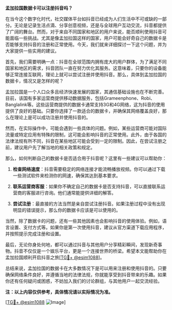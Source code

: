 **孟加拉国数据卡可以注册抖音吗？**

在当今这个数字化时代，社交媒体平台如抖音已经成为人们生活中不可或缺的一部分。无论是记录生活点滴、分享创意视频，还是与全球用户互动交流，抖音都提供了广阔的舞台。然而，对于来自不同国家和地区的用户来说，能否顺利使用抖音可能面临一些挑战。尤其是像孟加拉国这样的国家，用户可能会好奇自己的数据卡是否能够支持抖音的注册和正常使用。今天，我们就来详细探讨一下这个问题，并为大家提供一些实用的建议。

首先，我们需要明确一点：抖音在全球范围内拥有庞大的用户群体，为了满足不同国家和地区的需求，抖音团队一直在努力优化其服务。这意味着，只要你的设备能够正常连接互联网，理论上就可以尝试注册并使用抖音。那么，具体到孟加拉国的数据卡，情况又是怎样的呢？

孟加拉国是一个人口众多且经济快速发展的国家，其通信基础设施也在不断完善。目前，该国有多家运营商提供移动数据服务，包括Grameenphone、Robi、Banglalink等。这些运营商提供的数据卡通常支持3G和4G网络，这为抖音的使用提供了良好的基础。只要你选择了一款适合的数据卡，并确保其网络覆盖良好，那么在理论上是可以成功注册并使用抖音的。

然而，在实际操作中，可能会遇到一些具体的问题。例如，某些运营商可能对国际流量或特定应用有特殊的限制，这可能会影响抖音的正常使用。此外，由于各国的法律法规有所不同，抖音在某些地区可能会受到一定的限制。因此，在尝试注册之前，建议用户先了解当地的相关政策和规定。

那么，如何判断自己的数据卡是否适合用于抖音呢？这里有一些建议可以帮助你：

1. **检查网络速度**：抖音需要稳定的网络连接才能流畅播放视频。你可以通过下载一些测试软件来检测你的网速，确保其达到基本要求。

2. **联系运营商客服**：如果你不确定自己的数据卡是否支持抖音，可以直接联系运营商的客服进行咨询。他们通常能提供详细的解答。

3. **尝试注册**：最直接的方法当然是亲自尝试注册抖音。如果注册过程中没有出现明显的错误提示，那么你的数据卡应该是可以使用的。

当然，除了数据卡的问题，还有一些其他因素也会影响抖音的使用体验。例如，语言设置、支付方式等。如果你是第一次使用抖音，建议从官方渠道下载应用程序，并按照提示完成注册和设置。

最后，无论你身处何地，都可以通过抖音与其他用户分享精彩瞬间，发现新奇事物。抖音不仅仅是一个娱乐平台，更是一个连接世界的桥梁。希望本文能帮助你在孟加拉国顺利开启抖音之旅[[TG💪+ @esim1088](https://t.me/s/esim1088)]。

总结来说，孟加拉国的数据卡在大多数情况下是可以用来注册和使用抖音的。只要确保网络条件良好，并遵循当地的法律法规，你就能享受到抖音带来的乐趣。如果你还有任何疑问或困惑，不妨加入我们的讨论群组，与其他用户一起交流经验。

**注：以上内容仅供参考，具体情况请以实际情况为准。**

[[TG💪+ @esim1088](https://t.me/s/esim1088) ![Image](https://i.postimg.cc/4NQfJmqS/Snipaste-2025-05-13-00-14-12.png)]